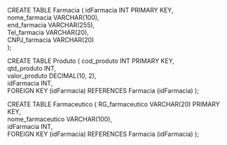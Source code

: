 CREATE TABLE Farmacia ( 
    idFarmacia INT PRIMARY KEY,  
    nome_farmacia VARCHAR(100),  
    end_farmacia VARCHAR(255),  
    Tel_farmacia VARCHAR(20),  
    CNPJ_farmacia VARCHAR(20)  
);

CREATE TABLE Produto ( 
    cod_produto INT PRIMARY KEY,  
    qtd_produto INT,  
    valor_produto DECIMAL(10, 2),  
    idFarmacia INT,  
    FOREIGN KEY (idFarmacia) REFERENCES Farmacia (idFarmacia)
);

CREATE TABLE Farmaceutico ( 
    RG_farmaceutico VARCHAR(20) PRIMARY KEY,  
    nome_farmaceutico VARCHAR(100),  
    idFarmacia INT,  
    FOREIGN KEY (idFarmacia) REFERENCES Farmacia (idFarmacia)
);
